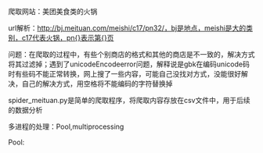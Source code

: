 爬取网站：美团美食类的火锅

url解析：http://bj.meituan.com/meishi/c17/pn32/，bj是地点，meishi是大的类别，c17代表火锅，pn{}表示第{}页

问题：在爬取的过程中，有些个别商店的格式和其他的商店是不一致的，解决方式将其过滤掉；遇到了unicodeEncodeerror问题，解释说是gbk在编码unicode码时有些码不能正常转换，网上搜了一些内容，可能自己没找对方式，没能很好解决，自己的解决方式，用空格将不能编码的字符替换掉

spider_meituan.py是简单的爬取程序，将爬取内容存放在csv文件中，用于后续的数据分析

多进程的处理：Pool,multiprocessing

Pool:




